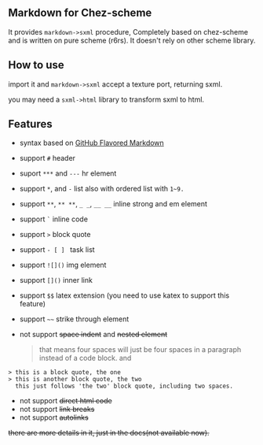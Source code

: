 ## Markdown for Chez-scheme 
It provides `markdown->sxml` procedure, Completely based on chez-scheme and is written on pure scheme (r6rs). It doesn't rely on other scheme library.

## How to use
import it and `markdown->sxml` accept a texture port, returning sxml.

you may need a `sxml->html` library to transform sxml to html.

## Features
- syntax based on [GitHub Flavored Markdown](https://github.github.com/gfm)
- support `#` header
- suport `***` and `---` hr element
- support `*`, and `-` list also with ordered list with `1~9.`
- support `**`, `** **`, `_ _`, `__ __` inline strong and em element
- support `` ` `` inline code
- support `>` block quote
- support `- [ ] ` task list
- support `![]()` img element
- support `[]()` inner link
- support `$$` latex extension (you need to use katex to support this feature)
- support `~~` strike through element

- not support ~~space indent~~ and ~~nested element~~
  > that means four spaces will just be four spaces in a paragraph instead of a code block.
  and
```
> this is a block quote, the one
> this is another block quote, the two
  this just follows 'the two' block quote, including two spaces.
```
- not support ~~direct html code~~
- not support ~~link breaks~~
- not support ~~autolinks~~

~~there are more details in it, just in the docs(not available now).~~
